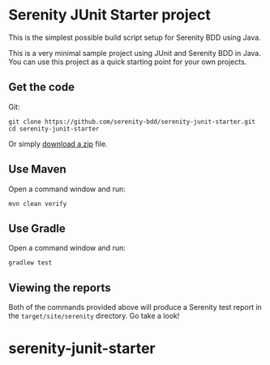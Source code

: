 # Serenity JUnit Starter project


This is the simplest possible build script setup for Serenity BDD using Java. 

This is a very minimal sample project using JUnit and Serenity BDD in Java. 
You can use this project as a quick starting point for your own projects.

## Get the code

Git:

    git clone https://github.com/serenity-bdd/serenity-junit-starter.git
    cd serenity-junit-starter


Or simply [download a zip](https://github.com/serenity-bdd/serenity-junit-starter/archive/master.zip) file.

## Use Maven

Open a command window and run:

    mvn clean verify

## Use Gradle

Open a command window and run:

    gradlew test 


## Viewing the reports

Both of the commands provided above will produce a Serenity test report in the `target/site/serenity` directory. Go take a look!

# serenity-junit-starter
